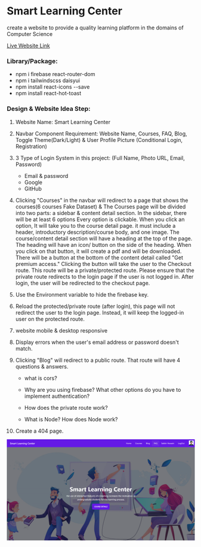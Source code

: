 # Smart Learning Center

create a website to provide a quality learning platform in the domains of Computer Science

[Live Website Link](https://smart-learning-center-bddd7.web.app/)

### Library/Package:

- npm i firebase react-router-dom
- npm i tailwindscss daisyui
- npm install react-icons --save
- npm install react-hot-toast

### Design & Website Idea Step:

1. Website Name: Smart Learning Center

1. Navbar Component Requirement: Website Name, Courses, FAQ, Blog, Toggle Theme(Dark/Light) & User Profile Picture (Conditional Login, Registration)

1. 3 Type of Login System in this project: (Full Name, Photo URL, Email, Password)

   - Email & password
   - Google
   - GitHub

1. Clicking "Courses" in the navbar will redirect to a page that shows the courses(6 courses Fake Dataset) & The Courses page will be divided into two parts: a sidebar & content detail section. In the sidebar, there will be at least 6 options Every option is clickable. When you click an option, It will take you to the course detail page. it must include a header, introductory description/course body, and one image. The course/content detail section will have a heading at the top of the page. The heading will have an icon/ button on the side of the heading. When you click on that button, it will create a pdf and will be downloaded. There will be a button at the bottom of the content detail called "Get premium access." Clicking the button will take the user to the Checkout route. This route will be a private/protected route. Please ensure that the private route redirects to the login page if the user is not logged in. After login, the user will be redirected to the checkout page.

1. Use the Environment variable to hide the firebase key.

1. Reload the protected/private route (after login), this page will not redirect the user to the login page. Instead, it will keep the logged-in user on the protected route.

1. website mobile & desktop responsive

1. Display errors when the user's email address or password doesn't match.

1. Clicking "Blog" will redirect to a public route. That route will have 4 questions & answers.

   - what is cors?

   - Why are you using firebase? What other options do you have to implement authentication?

   - How does the private route work?

   - What is Node? How does Node work?

1. Create a 404 page.

<img src="./src/img/assignment10.png"
     alt="Assignment-10 Full Website Image"
     style="float: left; margin-right: 10px;" />
